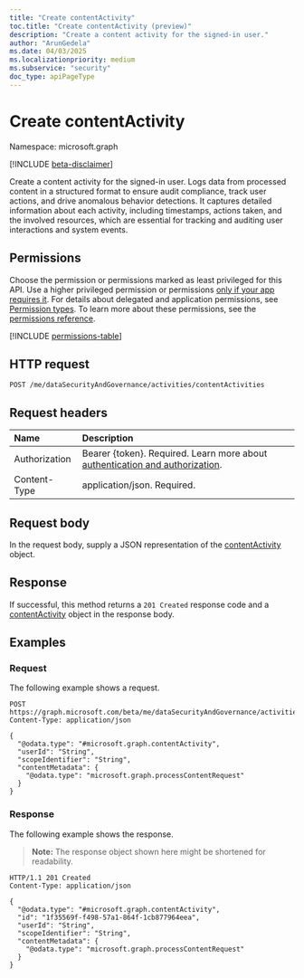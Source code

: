 ```yaml
---
title: "Create contentActivity"
toc.title: "Create contentActivity (preview)"
description: "Create a content activity for the signed-in user."
author: "ArunGedela"
ms.date: 04/03/2025
ms.localizationpriority: medium
ms.subservice: "security"
doc_type: apiPageType
---
```


# Create contentActivity

Namespace: microsoft.graph

[!INCLUDE [beta-disclaimer](../../includes/beta-disclaimer.md)]

Create a content activity for the signed-in user. Logs data from processed content in a structured format to ensure audit compliance, track user actions, and drive anomalous behavior detections. It captures detailed information about each activity, including timestamps, actions taken, and the involved resources, which are essential for tracking and auditing user interactions and system events.

## Permissions

Choose the permission or permissions marked as least privileged for this API. Use a higher privileged permission or permissions [only if your app requires it](/graph/permissions-overview#best-practices-for-using-microsoft-graph-permissions). For details about delegated and application permissions, see [Permission types](/graph/permissions-overview#permission-types). To learn more about these permissions, see the [permissions reference](/graph/permissions-reference).

<!-- {
  "blockType": "permissions",
  "name": "activitiescontainer-post-contentactivities-permissions"
}
-->
[!INCLUDE [permissions-table](../includes/permissions/activitiescontainer-post-contentactivities-permissions.md)]

## HTTP request

<!-- {
  "blockType": "ignored"
}
-->
``` http
POST /me/dataSecurityAndGovernance/activities/contentActivities
```

## Request headers

|Name|Description|
|:---|:---|
|Authorization|Bearer {token}. Required. Learn more about [authentication and authorization](/graph/auth/auth-concepts).|
|Content-Type|application/json. Required.|

## Request body

In the request body, supply a JSON representation of the [contentActivity](../resources/contentactivity.md) object.

## Response

If successful, this method returns a `201 Created` response code and a [contentActivity](../resources/contentactivity.md) object in the response body.

## Examples

### Request

The following example shows a request.
<!-- {
  "blockType": "request",
  "name": "create_contentactivity_from_"
}
-->
``` http
POST https://graph.microsoft.com/beta/me/dataSecurityAndGovernance/activities/contentActivities
Content-Type: application/json

{
  "@odata.type": "#microsoft.graph.contentActivity",
  "userId": "String",
  "scopeIdentifier": "String",
  "contentMetadata": {
    "@odata.type": "microsoft.graph.processContentRequest"
  }
}
```

### Response

The following example shows the response.
>**Note:** The response object shown here might be shortened for readability.
<!-- {
  "blockType": "response",
  "truncated": true,
  "@odata.type": "microsoft.graph.contentActivity"
}
-->
``` http
HTTP/1.1 201 Created
Content-Type: application/json

{
  "@odata.type": "#microsoft.graph.contentActivity",
  "id": "1f35569f-f498-57a1-864f-1cb877964eea",
  "userId": "String",
  "scopeIdentifier": "String",
  "contentMetadata": {
    "@odata.type": "microsoft.graph.processContentRequest"
  }
}
```
